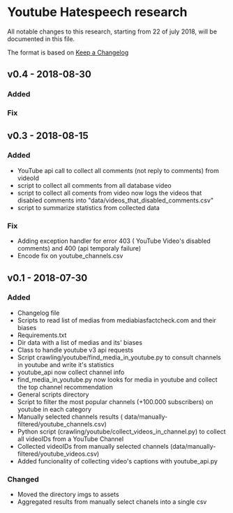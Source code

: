 # Youtube Hatespeech research

All notable changes to this research, starting from 22 of july 2018, will be documented in this file.

The format is based on [Keep a Changelog](http://keepachangelog.com/)

## v0.4  - 2018-08-30
 
### Added

### Fix 


## v0.3 - 2018-08-15

### Added
- YouTube api call to collect all comments (not reply to comments) from videoId
- script to collect all comments from all database video
- script to collect all coments from video now logs the videos that disabled comments into "data/videos_that_disabled_comments.csv" 
- script to summarize statistics from collected data

### Fix
- Adding exception handler for error 403 ( YouTube Video's disabled comments) and 400 (api temporaly failure)
- Encode fix on youtube_channels.csv

## v0.1 - 2018-07-30

### Added
- Changelog file
- Scripts to read list of medias from mediabiasfactcheck.com and their biases
- Requirements.txt
- Dir data with a list of medias and its' biases
- Class to handle youtube v3 api requests
- Script crawling/youtube/find_media_in_youtube.py to consult channels in youtube and write it's statistics
- youtube_api now collect channel info
- find_media_in_youtube.py now looks for media in youtube and collect the top channel recommendation
- General scripts directory
- Script to filter the most popular channels (+100.000 subscribers) on youtube in each category
- Manually selected channels results ( data/manually-filtered/youtube_channels.csv)
- Python script (crawling/youtube/collect_videos_in_channel.py) to collect all videoIDs from a YouTube Channel
- Collected videoIDs from manually selected channels (data/manually-filtered/youtube_videos.csv)
- Added funcionality of collecting video's captions with youtube_api.py

### Changed
- Moved the directory imgs to assets
- Aggregated results from manually select chanels into a single csv

